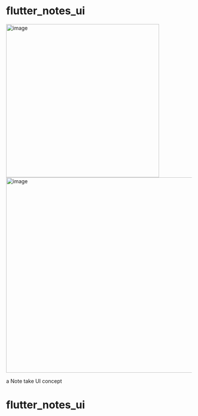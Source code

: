 # flutter_notes_ui
<img width="415" alt="image" src="https://user-images.githubusercontent.com/81376236/236607839-3d0671b2-9bbf-4335-9c27-5a8284a660e4.png">
<img width="529" alt="image" src="https://user-images.githubusercontent.com/81376236/236607881-ac19c848-cf95-4ce2-ace4-74f5dd2e626d.png">


a Note take UI concept
# flutter_notes_ui
